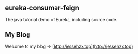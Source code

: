 ## eureka-consumer-feign
The java tutorial demo of Eureka, including source code.

## My Blog
Welcome to my blog -> [http://jessehzx.top](http://jessehzx.top)
